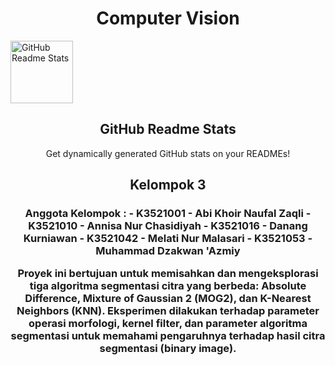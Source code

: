 <p align="center">
 <h1 align="center">Computer Vision</h1>
 <img width="100px" src="https://res.cloudinary.com/anuraghazra/image/upload/v1594908242/logo_ccswme.svg" align="center" alt="GitHub Readme Stats" />
 <h2 align="center">GitHub Readme Stats</h2>
 <p align="center">Get dynamically generated GitHub stats on your READMEs!</p>

 <h2 align="center">Kelompok 3</h2>
 <h3 align="center">Anggota Kelompok :
- K3521001  - Abi Khoir Naufal  Zaqli
- K3521010  - Annisa Nur Chasidiyah
- K3521016  - Danang Kurniawan
- K3521042  - Melati Nur Malasari
- K3521053  - Muhammad Dzakwan 'Azmiy

Proyek ini bertujuan untuk memisahkan dan mengeksplorasi tiga algoritma segmentasi citra yang berbeda: Absolute Difference, Mixture of Gaussian 2 (MOG2), dan K-Nearest Neighbors (KNN). Eksperimen dilakukan terhadap parameter operasi morfologi, kernel filter, dan parameter algoritma segmentasi untuk memahami pengaruhnya terhadap hasil citra segmentasi (binary image).
</h3> 
</p>

